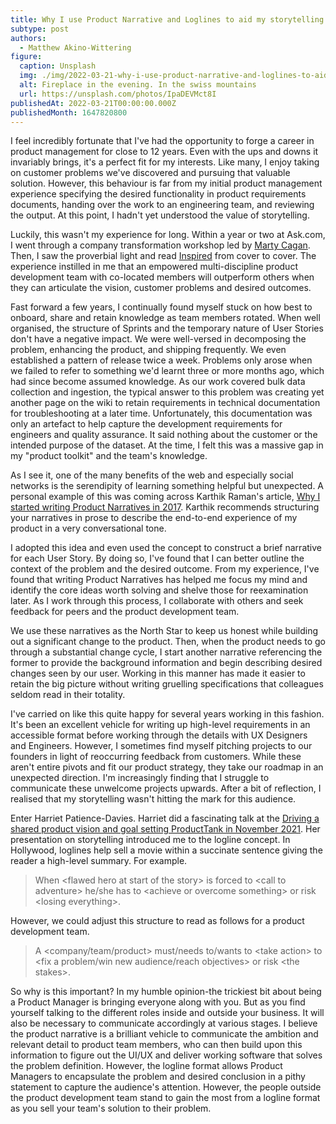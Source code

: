 ```yaml
---
title: Why I use Product Narrative and Loglines to aid my storytelling
subtype: post
authors:
  - Matthew Akino-Wittering
figure:
  caption: Unsplash
  img: ./img/2022-03-21-why-i-use-product-narrative-and-loglines-to-aid-my-storytelling.jpg
  alt: Fireplace in the evening. In the swiss mountains
  url: https://unsplash.com/photos/IpaDEVMct8I
publishedAt: 2022-03-21T00:00:00.000Z
publishedMonth: 1647820800
---
```

I feel incredibly fortunate that I've had the opportunity to forge a career in product management for close to 12 years. Even with the ups and downs it invariably brings, it's a perfect fit for my interests. Like many, I enjoy taking on customer problems we've discovered and pursuing that valuable solution. However, this behaviour is far from my initial product management experience specifying the desired functionality in product requirements documents, handing over the work to an engineering team, and reviewing the output. At this point, I hadn't yet understood the value of storytelling.

Luckily, this wasn't my experience for long. Within a year or two at Ask.com, I went through a company transformation workshop led by [Marty Cagan](https://www.linkedin.com/in/cagan/). Then, I saw the proverbial light and read [Inspired](https://svpg.com/inspired-how-to-create-products-customers-love/) from cover to cover. The experience instilled in me that an empowered multi-discipline product development team with co-located members will outperform others when they can articulate the vision, customer problems and desired outcomes.

Fast forward a few years, I continually found myself stuck on how best to onboard, share and retain knowledge as team members rotated. When well organised, the structure of Sprints and the temporary nature of User Stories don't have a negative impact. We were well-versed in decomposing the problem, enhancing the product, and shipping frequently. We even established a pattern of release twice a week. Problems only arose when we failed to refer to something we'd learnt three or more months ago, which had since become assumed knowledge. As our work covered bulk data collection and ingestion, the typical answer to this problem was creating yet another page on the wiki to retain requirements in technical documentation for troubleshooting at a later time. Unfortunately, this documentation was only an artefact to help capture the development requirements for engineers and quality assurance. It said nothing about the customer or the intended purpose of the dataset. At the time, I felt this was a massive gap in my "product toolkit" and the team's knowledge.

As I see it, one of the many benefits of the web and especially social networks is the serendipity of learning something helpful but unexpected. A personal example of this was coming across Karthik Raman's article, [Why I started writing Product Narratives in 2017](https://www.linkedin.com/pulse/why-i-started-writing-product-narratives-karthik-raman/). Karthik recommends structuring your narratives in prose to describe the end-to-end experience of my product in a very conversational tone.

I adopted this idea and even used the concept to construct a brief narrative for each User Story. By doing so, I've found that I can better outline the context of the problem and the desired outcome. From my experience, I've found that writing Product Narratives has helped me focus my mind and identify the core ideas worth solving and shelve those for reexamination later. As I work through this process, I collaborate with others and seek feedback for peers and the product development team.

We use these narratives as the North Star to keep us honest while building out a significant change to the product. Then, when the product needs to go through a substantial change cycle, I start another narrative referencing the former to provide the background information and begin describing desired changes seen by our user. Working in this manner has made it easier to retain the big picture without writing gruelling specifications that colleagues seldom read in their totality.

I've carried on like this quite happy for several years working in this fashion. It's been an excellent vehicle for writing up high-level requirements in an accessible format before working through the details with UX Designers and Engineers. However, I sometimes find myself pitching projects to our founders in light of reoccurring feedback from customers. While these aren't entire pivots and fit our product strategy, they take our roadmap in an unexpected direction. I'm increasingly finding that I struggle to communicate these unwelcome projects upwards. After a bit of reflection, I realised that my storytelling wasn't hitting the mark for this audience.

Enter Harriet Patience-Davies. Harriet did a fascinating talk at the [Driving a shared product vision and goal setting ProductTank in November 2021](https://youtu.be/yZN6IYciwU8?start=859&end=1452). Her presentation on storytelling introduced me to the logline concept. In Hollywood, loglines help sell a movie within a succinate sentence giving the reader a high-level summary. For example.

>    When &lt;flawed hero at start of the story&gt; is forced to &lt;call to adventure&gt; he/she has to &lt;achieve or overcome something&gt; or risk &lt;losing everything&gt;.

However, we could adjust this structure to read as follows for a product development team.

>    A &lt;company/team/product&gt; must/needs to/wants to &lt;take action&gt; to &lt;fix a problem/win new audience/reach objectives&gt; or risk &lt;the stakes&gt;.

So why is this important? In my humble opinion-the trickiest bit about being a Product Manager is bringing everyone along with you. But as you find yourself talking to the different roles inside and outside your business. It will also be necessary to communicate accordingly at various stages. I believe the product narrative is a brilliant vehicle to communicate the ambition and relevant detail to product team members, who can then build upon this information to figure out the UI/UX and deliver working software that solves the problem definition. However, the logline format allows Product Managers to encapsulate the problem and desired conclusion in a pithy statement to capture the audience's attention. However, the people outside the product development team stand to gain the most from a logline format as you sell your team's solution to their problem.
